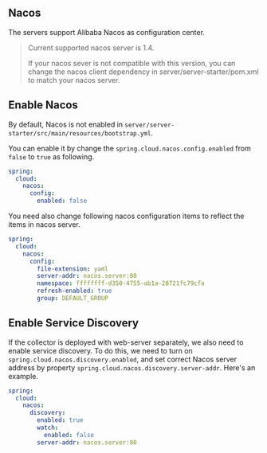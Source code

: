 
## Nacos

The servers support Alibaba Nacos as configuration center. 

> Current supported nacos server is 1.4. 
> 
> If your nacos sever is not compatible with this version, 
> you can change the nacos client dependency in server/server-starter/pom.xml to match your nacos server.
> 

## Enable Nacos

By default, Nacos is not enabled in `server/server-starter/src/main/resources/bootstrap.yml`.

You can enable it by change the `spring.cloud.nacos.config.enabled` from `false` to `true` as following.

```yaml
spring:
  cloud:
    nacos:
      config:
        enabled: false
```

You need also change following nacos configuration items to reflect the items in nacos server.

```yaml
spring:
  cloud:
    nacos:
      config:
        file-extension: yaml
        server-addr: nacos.server:80
        namespace: ffffffff-d350-4755-ab1a-28721fc79cfa
        refresh-enabled: true
        group: DEFAULT_GROUP
```

## Enable Service Discovery

If the collector is deployed with web-server separately, we also need to enable service discovery.
To do this, we need to turn on `spring.cloud.nacos.discovery.enabled`, and set correct Nacos server address by property `spring.cloud.nacos.discovery.server-addr`.
Here's an example.

```yaml
spring:
  cloud:
    nacos:
      discovery:
        enabled: true
        watch:
          enabled: false
        server-addr: nacos.server:80
```